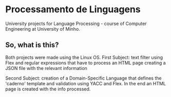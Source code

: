 # Processamento de Linguagens
University projects for Language Processing - course of Computer Engineering at University of Minho.

## So, what is this?
Both projects were made using the Linux OS.
First Subject: text filter using Flex and regular expressions that have to process an HTML page creating a JSON file with the relevant information

Second Subject: creation of a Domain-Specific Language that defines the 'caderno' template and validation using YACC and Flex. In the end an HTML page is created with the info processed.
